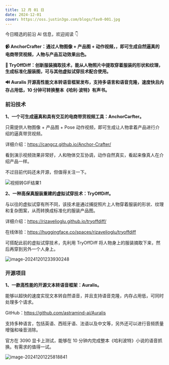```yaml
---
title: 12 月 01 日
date: 2024-12-01
cover: https://oss.justin3go.com/blogs/fav0-001.jpg
---
```


今日精选的前沿 AI 信息，欢迎阅读 👇

**📹 AnchorCrafter：通过人物图像 + 产品图 + 动作视频，，即可生成自然逼真的电商带货视频，人物与产品互动效果出色。**

**👗 TryOffDiff：创新服装摘取技术，能从人物照片中提取穿着服装的形状和纹理，生成标准化服装图，可与其他虚拟试穿技术配合使用。**

**🔊 Auralis 开源高性能文本转语音框架发布，支持多语言和语音克隆，速度快且内存占用低，10 分钟可转换整本《哈利·波特》有声书。**



### 前沿技术

**1、一个可生成逼真和具有交互的电商带货视频工具：AnchorCarfter。**

只需提供人物图像 + 产品图 + Pose 动作视频，即可生成让人物拿着产品进行介绍的逼真带货视频。

详细介绍：https://cangcz.github.io/Anchor-Crafter/

看到演示视频效果非常好，人和物体交互协调，动作自然真实，看起来像真人在介绍产品一样。

不过目前代码还未开源，但值得关注一下。

![视频转GIF结果1](https://cdn.jsdelivr.net/gh/freelander/oss@master/ai-daily/2024-12-01/%E8%A7%86%E9%A2%91%E8%BD%ACGIF%E7%BB%93%E6%9E%9C1.gif)

**2、一种高保真服装重建的虚拟试穿技术：TryOffDiff。**

与以往的虚拟试穿有所不同，该技术是通过捕捉照片上人物穿着服装的形状、纹理和复杂图案，从而转换成标准化的服装产品图。

详细介绍：https://rizavelioglu.github.io/tryoffdiff/

在线体验：https://huggingface.co/spaces/rizavelioglu/tryoffdiff

可搭配此前的虚拟试穿技术，先利用 TryOffDiff 将人物身上的服装摘取下来，然后再穿到另外一个人身上。

![image-20241201233930248](https://cdn.jsdelivr.net/gh/freelander/oss@master/ai-daily/2024-12-01/image-20241201233930248.png)



### 开源项目

**1、一款高性能的开源文本转语音框架：Auralis。**

能够以超快的速度实现文本转自然语音，并且支持语音克隆，内存占用低，可同时处理多个请求。

GitHub：https://github.com/astramind-ai/Auralis

支持多种语言，包括英语、西班牙语、法语以及中文等，另外还可以进行音频质量增强和噪音消除。

官方在 3090 显卡上测试，能够在 10 分钟内完成整本《哈利波特》小说的语音抓换。有需求的值得一试。

![image-20241201225818841](https://cdn.jsdelivr.net/gh/freelander/oss@master/ai-daily/2024-12-01/image-20241201225818841.png)
